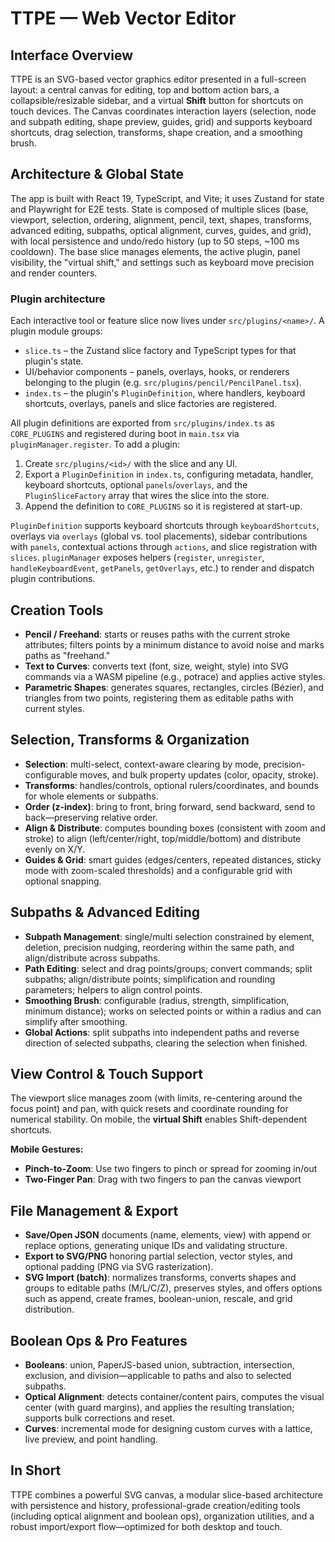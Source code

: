 # TTPE — Web Vector Editor

## Interface Overview

TTPE is an SVG-based vector graphics editor presented in a full-screen layout: a central canvas for editing, top and bottom action bars, a collapsible/resizable sidebar, and a virtual **Shift** button for shortcuts on touch devices. The Canvas coordinates interaction layers (selection, node and subpath editing, shape preview, guides, grid) and supports keyboard shortcuts, drag selection, transforms, shape creation, and a smoothing brush.

## Architecture & Global State

The app is built with React 19, TypeScript, and Vite; it uses Zustand for state and Playwright for E2E tests. State is composed of multiple slices (base, viewport, selection, ordering, alignment, pencil, text, shapes, transforms, advanced editing, subpaths, optical alignment, curves, guides, and grid), with local persistence and undo/redo history (up to 50 steps, ~100 ms cooldown).
The base slice manages elements, the active plugin, panel visibility, the "virtual shift," and settings such as keyboard move precision and render counters.

### Plugin architecture

Each interactive tool or feature slice now lives under `src/plugins/<name>/`. A plugin module groups:

* `slice.ts` – the Zustand slice factory and TypeScript types for that plugin's state.
* UI/behavior components – panels, overlays, hooks, or renderers belonging to the plugin (e.g. `src/plugins/pencil/PencilPanel.tsx`).
* `index.ts` – the plugin's `PluginDefinition`, where handlers, keyboard shortcuts, overlays, panels and slice factories are registered.

All plugin definitions are exported from `src/plugins/index.ts` as `CORE_PLUGINS` and registered during boot in `main.tsx` via `pluginManager.register`. To add a plugin:

1. Create `src/plugins/<id>/` with the slice and any UI.
2. Export a `PluginDefinition` in `index.ts`, configuring metadata, handler, keyboard shortcuts, optional `panels`/`overlays`, and the `PluginSliceFactory` array that wires the slice into the store.
3. Append the definition to `CORE_PLUGINS` so it is registered at start-up.

`PluginDefinition` supports keyboard shortcuts through `keyboardShortcuts`, overlays via `overlays` (global vs. tool placements), sidebar contributions with `panels`, contextual actions through `actions`, and slice registration with `slices`. `pluginManager` exposes helpers (`register`, `unregister`, `handleKeyboardEvent`, `getPanels`, `getOverlays`, etc.) to render and dispatch plugin contributions.

## Creation Tools

* **Pencil / Freehand**: starts or reuses paths with the current stroke attributes; filters points by a minimum distance to avoid noise and marks paths as "freehand."
* **Text to Curves**: converts text (font, size, weight, style) into SVG commands via a WASM pipeline (e.g., potrace) and applies active styles.
* **Parametric Shapes**: generates squares, rectangles, circles (Bézier), and triangles from two points, registering them as editable paths with current styles.

## Selection, Transforms & Organization

* **Selection**: multi-select, context-aware clearing by mode, precision-configurable moves, and bulk property updates (color, opacity, stroke).
* **Transforms**: handles/controls, optional rulers/coordinates, and bounds for whole elements or subpaths.
* **Order (z-index)**: bring to front, bring forward, send backward, send to back—preserving relative order.
* **Align & Distribute**: computes bounding boxes (consistent with zoom and stroke) to align (left/center/right, top/middle/bottom) and distribute evenly on X/Y.
* **Guides & Grid**: smart guides (edges/centers, repeated distances, sticky mode with zoom-scaled thresholds) and a configurable grid with optional snapping.

## Subpaths & Advanced Editing

* **Subpath Management**: single/multi selection constrained by element, deletion, precision nudging, reordering within the same path, and align/distribute across subpaths.
* **Path Editing**: select and drag points/groups; convert commands; split subpaths; align/distribute points; simplification and rounding parameters; helpers to align control points.
* **Smoothing Brush**: configurable (radius, strength, simplification, minimum distance); works on selected points or within a radius and can simplify after smoothing.
* **Global Actions**: split subpaths into independent paths and reverse direction of selected subpaths, clearing the selection when finished.

## View Control & Touch Support

The viewport slice manages zoom (with limits, re-centering around the focus point) and pan, with quick resets and coordinate rounding for numerical stability. On mobile, the **virtual Shift** enables Shift-dependent shortcuts.

**Mobile Gestures:**
* **Pinch-to-Zoom**: Use two fingers to pinch or spread for zooming in/out
* **Two-Finger Pan**: Drag with two fingers to pan the canvas viewport

## File Management & Export

* **Save/Open JSON** documents (name, elements, view) with append or replace options, generating unique IDs and validating structure.
* **Export to SVG/PNG** honoring partial selection, vector styles, and optional padding (PNG via SVG rasterization).
* **SVG Import (batch)**: normalizes transforms, converts shapes and groups to editable paths (M/L/C/Z), preserves styles, and offers options such as append, create frames, boolean-union, rescale, and grid distribution.

## Boolean Ops & Pro Features

* **Booleans**: union, PaperJS-based union, subtraction, intersection, exclusion, and division—applicable to paths and also to selected subpaths.
* **Optical Alignment**: detects container/content pairs, computes the visual center (with guard margins), and applies the resulting translation; supports bulk corrections and reset.
* **Curves**: incremental mode for designing custom curves with a lattice, live preview, and point handling.

## In Short

TTPE combines a powerful SVG canvas, a modular slice-based architecture with persistence and history, professional-grade creation/editing tools (including optical alignment and boolean ops), organization utilities, and a robust import/export flow—optimized for both desktop and touch.